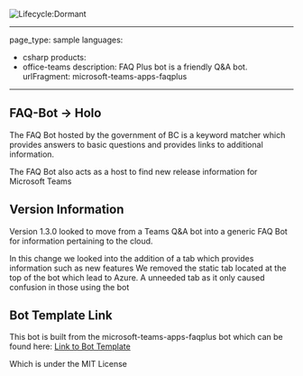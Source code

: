 ![Lifecycle:Dormant](https://img.shields.io/badge/Lifecycle-Dormant-007EC6)

---
page_type: sample
languages:
- csharp
products:
- office-teams
description: FAQ Plus bot is a friendly Q&A bot.
urlFragment: microsoft-teams-apps-faqplus
---

## FAQ-Bot -> Holo
The FAQ Bot hosted by the government of BC is a keyword matcher which provides answers to basic questions and provides links to additional information. 

The FAQ Bot also acts as a host to find new release information for Microsoft Teams

## Version Information
Version 1.3.0 looked to move from a Teams Q&A bot into a generic FAQ Bot for information pertaining to the cloud. 

In this change we looked into the addition of a tab which provides information such as new features
We removed the static tab located at the top of the bot which lead to Azure. A unneeded tab as it only caused confusion in those using the bot

## Bot Template Link
This bot is built from the microsoft-teams-apps-faqplus bot which can be found here:
[Link to Bot Template](https://github.com/OfficeDev/microsoft-teams-apps-faqplus)

Which is under the MIT License
